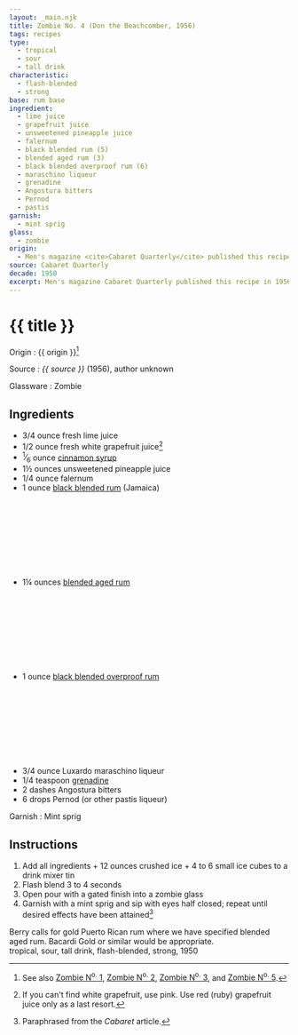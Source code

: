 ```yaml
---
layout: _main.njk
title: Zombie No. 4 (Don the Beachcomber, 1956)
tags: recipes
type:
  - tropical
  - sour
  - tall drink
characteristic:
  - flash-blended
  - strong
base: rum base
ingredient:
  - lime juice
  - grapefruit juice
  - unsweetened pineapple juice
  - falernum
  - black blended rum (5)
  - blended aged rum (3)
  - black blended overproof rum (6)
  - maraschino liqueur
  - grenadine
  - Angostura bitters
  - Pernod
  - pastis
garnish:
  - mint sprig
glass:
  - zombie
origin:
  - Men's magazine <cite>Cabaret Quarterly</cite> published this recipe in 1956, with the final paragraph stating <q>Don The Beachcomber has consented to <cite>Cabaret</cite>&rsquo;s request for the true recipe. Here, for the first time in print, is the secret to the real Zombie.</q>
source: Cabaret Quarterly
decade: 1950
excerpt: Men's magazine Cabaret Quarterly published this recipe in 1956, with the final paragraph stating “Don The Beachcomber has consented to Cabaret's request for the true recipe. Here, for the first time in print, is the secret to the real Zombie.”
---
```


<!-- markdownlint-disable MD025 -->
# {{ title }}
<!-- markdownlint-enable MD025 -->

  Origin
    :  {{ origin }}[^1]

  Source
    : <cite><span data-pagefind-filter="Source">{{ source }}</span></cite> (1956), author unknown

  Glassware
    : <span data-pagefind-filter="Glassware">Zombie</span>

[^1]: See also [Zombie N<sup>o.</sup> 1](/recipes/zombie-1-donns-1934.md), [Zombie N<sup>o.</sup> 2](/recipes/zombie-2-trader-vics-1947/), [Zombie N<sup>o.</sup> 3](/recipes/zombie-3-donns-1950.md), and [Zombie N<sup>o.</sup> 5](/recipes/zombie-5-jeff-berry-hamiltons/).

## Ingredients

* 3/4 ounce fresh lime juice
* 1/2 ounce fresh white grapefruit juice[^2]
* <span class="frac"><sup>1</sup>&frasl;<sub>6</sub></span> ounce [cinnamon syrup](/mixes/cinnamon-syrup)
* 1&frac12; ounces unsweetened pineapple juice
* 1/4 ounce falernum
* 1 ounce [black blended rum](/rums/11-rum-black-blended/) (Jamaica)<icon-l space="1em" class="bigger" label="(5)"><span class="with-icon"><svg class="icon"><use href="/assets/images/icons/circle-5.svg#circle-5"></use></svg></span></icon-l>
* 1&frac14; ounces [blended aged rum](/rums/05-rum-blended-aged/)<icon-l space="1em" class="bigger" label="(3)"><span class="with-icon"><svg class="icon"><use href="/assets/images/icons/circle-3.svg#circle-3"></use></svg></span></icon-l>
* 1 ounce [black blended overproof rum](/rums/12-rum-black-blended-overproof/)<icon-l space="1em" class="bigger" label="(6)"><span class="with-icon"><svg class="icon"><use href="/assets/images/icons/circle-6.svg#circle-6"></use></svg></span></icon-l>
* 3/4 ounce Luxardo maraschino liqueur
* 1/4 teaspoon [grenadine](/mixes/grenadine)
* 2 dashes Angostura bitters
* 6 drops Pernod (or other pastis liqueur)

[^2]: If you can't find white grapefruit, use pink. Use red (ruby) grapefruit juice only as a last resort.

Garnish
  : <span data-pagefind-filter="Garnish">Mint sprig</span>

## Instructions

1. Add all ingredients + 12 ounces crushed ice + 4 to 6 small ice cubes to a drink mixer tin
2. Flash blend 3 to 4 seconds
3. Open pour with a gated finish into a zombie glass
4. Garnish with a mint sprig and sip with eyes half closed; repeat until desired effects have been attained[^3]

[^3]: Paraphrased from the <cite>Cabaret</cite> article.

<tiki-callout type="tip">
  Berry calls for gold Puerto Rican rum where we have specified blended aged rum. Bacardi Gold or similar would be appropriate.

</tiki-callout>

<div
  data-origin[0]="Don the Beachcomber"
  data-origin[1]="Donn Beach"
  data-origin[2]="Ernest Raymond Gantt"
  data-pagefind-filter="
    Origin[data-origin[0]],
    Origin[data-origin[1]],
    Origin[data-origin[2]]
  "
>
</div>

<div
  class="sr-only"
  data-cat[0]="Drink"
  data-type[0]="Tropical"
  data-type[1]="Sour"
  data-type[2]="Tall drink"
  data-char[0]="Flash-blended"
  data-char[1]="Strong"
  data-base[0]="Rum/Cane spirits"
  data-ingredient[0]="Lime juice"
  data-ingredient[1]="Grapefruit juice"
  data-ingredient[2]="Pineapple juice, unsweetened"
  data-ingredient[3]="Falernum"
  data-ingredient[4]="Black blended rum [5]"
  data-ingredient[5]="Blended aged rum [3]"
  data-ingredient[6]="Black blended overproof rum [6]"
  data-ingredient[7]="Maraschino liqueur"
  data-ingredient[8]="Luxardo maraschino liqueur"
  data-ingredient[9]="Grenadine"
  data-ingredient[10]="Angostura bitters"
  data-ingredient[11]="Pernod"
  data-ingredient[12]="Pastis"
  data-pantry[0]="Mint sprig"
  data-juice[0]="Lime juice"
  data-juice[1]="Grapefruit juice"
  data-juice[2]="Pineapple juice, unsweetened"
  data-syrup[0]="Grenadine"
  data-liquor[0]="Falernum"
  data-liquor[1]="Black blended rum [5]"
  data-liquor[2]="Blended aged rum [3]"
  data-liquor[3]="Black blended overproof rum [6]"
  data-liquor[4]="Maraschino liqueur"
  data-liquor[5]="Luxardo maraschino liqueur"
  data-liquor[6]="Pernod"
  data-liquor[7]="Pastis"
  data-bitters[0]="Angostura bitters"
  data-origin[0]="Don the Beachcomber"
  data-origin[1]="Donn Beach"
  data-origin[2]="Ernest Raymond Gantt"
  data-decade[0]="1950"
  data-pagefind-filter="
    Category[data-cat[0]],
    Type[data-type[0]],
    Type[data-type[1]],
    Type[data-type[2]],
    Characteristic[data-char[0]],
    Characteristic[data-char[1]],
    Base[data-base[0]],
    Ingredient[data-ingredient[0]],
    Ingredient[data-ingredient[1]],
    Ingredient[data-ingredient[2]],
    Ingredient[data-ingredient[3]],
    Ingredient[data-ingredient[4]],
    Ingredient[data-ingredient[5]],
    Ingredient[data-ingredient[6]],
    Ingredient[data-ingredient[7]],
    Ingredient[data-ingredient[8]],
    Ingredient[data-ingredient[9]],
    Ingredient[data-ingredient[10]],
    Ingredient[data-ingredient[11]],
    Ingredient[data-ingredient[12]],
    Pantry[data-pantry[0]],
    Juice[data-juice[0]],
    Juice[data-juice[1]],
    Juice[data-juice[2]],
    Syrup[data-syrup[0]],
    Liquor[data-liquor[0]],
    Liquor[data-liquor[1]],
    Liquor[data-liquor[2]],
    Liquor[data-liquor[3]],
    Liquor[data-liquor[4]],
    Liquor[data-liquor[5]],
    Liquor[data-liquor[6]],
    Liquor[data-liquor[7]],
    Bitters[data-bitters[0]],
    Origin[data-origin[0]],
    Origin[data-origin[1]],
    Origin[data-origin[2]],
    Decade[data-decade[0]]
  "
>
</div>

<div class="keywords" aria-hidden>tropical, sour, tall drink, flash-blended, strong, 1950</div>

